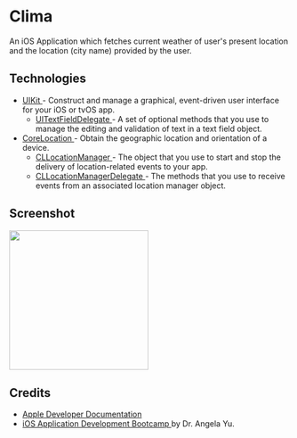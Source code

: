 #  Clima
An iOS Application which fetches current weather of user's present location and the location (city name) provided by the user.

## Technologies
- <a href="https://developer.apple.com/documentation/uikit"> UIKit </a> - Construct and manage a graphical, event-driven user interface for your iOS or tvOS app.
    - <a href="https://developer.apple.com/documentation/uikit/uitextfielddelegate"> UITextFieldDelegate </a> - A set of optional methods that you use to manage the editing and validation of text in a text field object.
- <a href="https://developer.apple.com/documentation/corelocation"> CoreLocation </a> - Obtain the geographic location and orientation of a device.
    - <a href="https://developer.apple.com/documentation/corelocation/cllocationmanager"> CLLocationManager </a> - The object that you use to start and stop the delivery of location-related events to your app.
    - <a href="https://developer.apple.com/documentation/corelocation/cllocationmanagerdelegate"> CLLocationManagerDelegate </a> - The methods that you use to receive events from an associated location manager object.

## Screenshot
<img src="Screenshots/HomeScreen.png" width="250">

## Credits
- <a href="https://developer.apple.com/documentation"> Apple Developer Documentation </a>
- <a href="https://www.udemy.com/course/ios-13-app-development-bootcamp/"> iOS Application Development Bootcamp </a> by Dr. Angela Yu.
